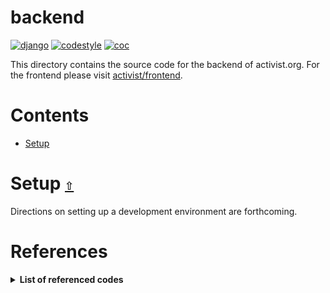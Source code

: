 # backend

[![django](https://img.shields.io/badge/Django-4-092E20.svg?logo=django&logoColor=ffffff)](https://github.com/activist-org/activist/tree/main/backend)
[![codestyle](https://img.shields.io/badge/style-black-000000.svg)](https://github.com/psf/black)
[![coc](https://img.shields.io/badge/coc-Contributor%20Covenant-ff69b4.svg)](https://github.com/activist-org/activist/blob/main/.github/CODE_OF_CONDUCT.md)

This directory contains the source code for the backend of activist.org. For the frontend please visit [activist/frontend](https://github.com/activist-org/activist/tree/main/frontend).

# **Contents**<a id="contents"></a>

- [Setup](#setup)

# Setup [`⇧`](#contents) <a id="setup"></a>

Directions on setting up a development environment are forthcoming.

# References

<details><summary><strong>List of referenced codes</strong></summary>
<p>

- [realworld](https://github.com/danjac/realworld) by [danjac](https://github.com/danjac) ([License](https://github.com/danjac/realworld/blob/main/LICENSE))

</p>
</details>
